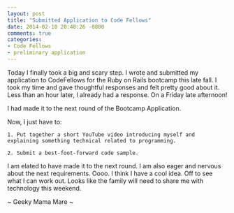 ```yaml
---
layout: post
title: "Submitted Application to Code Fellows"
date: 2014-02-10 20:48:26 -0800
comments: true
categories:
- Code Fellows
- preliminary application
---
```


Today I finally took a big and scary step.  I wrote and submitted my application to CodeFellows for the Ruby on Rails bootcamp this late fall.  I took my time and gave thoughtful responses and felt pretty good about it.  Less than an hour later, I already had a response.  On a Friday late afternoon!

I had made it to the next round of the Bootcamp Application.

Now, I just have to:

	1. Put together a short YouTube video introducing myself and explaining something technical related to programming.

	2. Submit a best-foot-forward code sample.

I am elated to have made it to the next round.  I am also eager and nervous about the next requirements.  Oooo.  I think I
have a cool idea.  Off to see what I can work out.  Looks like the family will need to share me with technology this weekend.

~ Geeky Mama Mare ~

